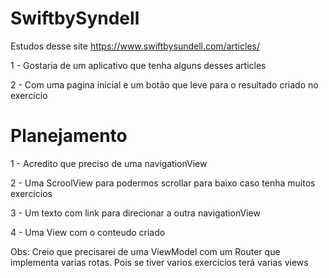 # SwiftbySyndell
Estudos desse site https://www.swiftbysundell.com/articles/

<p>1 - Gostaria de um aplicativo que tenha alguns desses articles</p>
<p>2 - Com uma pagina inicial e um botão que leve para o resultado criado no exercicio</p>

<h1>Planejamento</h1>
<p>1 - Acredito que preciso de uma navigationView</p>
<p>2 - Uma ScroolView para podermos scrollar para baixo caso tenha muitos exercicios</p>
<p>3 - Um texto com link para direcionar a outra navigationView</p>
<p>4 - Uma View com o conteudo criado</p>
<p>Obs: Creio que precisarei de uma ViewModel com um Router que implementa varias rotas. Pois se tiver varios exercicios terá varias views</p>


